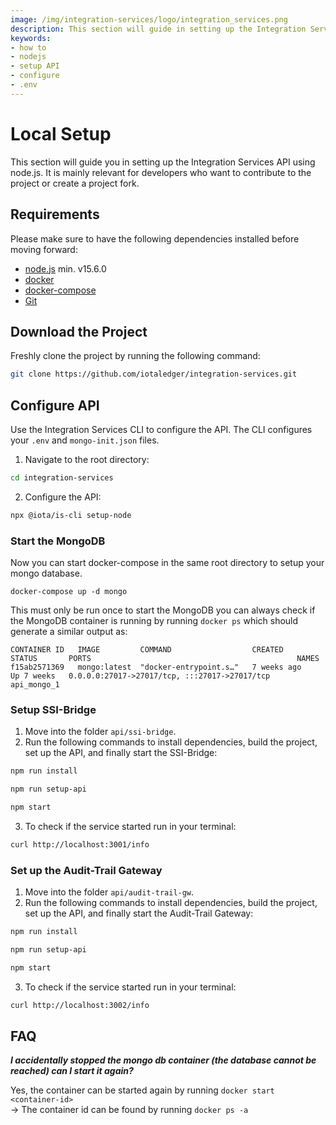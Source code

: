 ```yaml
---
image: /img/integration-services/logo/integration_services.png
description: This section will guide in setting up the Integration Service API using Node.js.
keywords:
- how to
- nodejs
- setup API
- configure
- .env
---
```


# Local Setup

This section will guide you in setting up the Integration Services API using node.js. It is mainly relevant for developers who want to contribute to the project or create a project fork.

## Requirements

Please make sure to have the following dependencies installed before moving forward:

* [node.js](https://nodejs.org/) min. v15.6.0
* [docker](https://docs.docker.com/get-docker/)
* [docker-compose](https://docs.docker.com/compose/install/)
* [Git](https://git-scm.com/book/en/v2/Getting-Started-Installing-Git)

## Download the Project

Freshly clone the project by running the following command:

```bash
git clone https://github.com/iotaledger/integration-services.git
```

## Configure API

Use the Integration Services CLI to configure the API. The CLI configures your `.env` and `mongo-init.json` files.

1. Navigate to the root directory: 

```bash
cd integration-services
```
2. Configure the API: 

```bash
npx @iota/is-cli setup-node
```

### Start the MongoDB

Now you can start docker-compose in the same root directory to setup your mongo database.

```
docker-compose up -d mongo
```

This must only be run once to start the MongoDB you can always check if the MongoDB container is running by running `docker ps` which should generate a similar output as:

```
CONTAINER ID   IMAGE         COMMAND                  CREATED        STATUS       PORTS                                              NAMES
f15ab2571369   mongo:latest  "docker-entrypoint.s…"   7 weeks ago    Up 7 weeks   0.0.0.0:27017->27017/tcp, :::27017->27017/tcp      api_mongo_1
```

### Setup SSI-Bridge

1. Move into the folder `api/ssi-bridge`.
2. Run the following commands to install dependencies, build the project, set up the API, and finally start the SSI-Bridge:

```bash
npm run install
```

```bash
npm run setup-api
```

```bash
npm start
```

3. To check if the service started run in your terminal:

```bash
curl http://localhost:3001/info
```

### Set up the Audit-Trail Gateway

1. Move into the folder `api/audit-trail-gw`.
2.  Run the following commands to install dependencies, build the project, set up the API, and finally start the Audit-Trail Gateway:

```bash
npm run install
```

```bash
npm run setup-api
```

```bash
npm start
```

3. To check if the service started run in your terminal:

```bash
curl http://localhost:3002/info
```

## FAQ

***I accidentally stopped the mongo db container (the database cannot be reached) can I start it again?***

Yes, the container can be started again by running `docker start <container-id>` <br/>
-> The container id can be found by running `docker ps -a`
